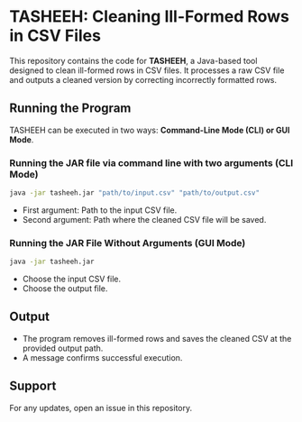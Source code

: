 # TASHEEH: Cleaning Ill-Formed Rows in CSV Files
This repository contains the code for **TASHEEH**, a Java-based tool designed to clean ill-formed rows in CSV files. It processes a raw CSV file and outputs a cleaned version by correcting incorrectly formatted rows.

## Running the Program
TASHEEH can be executed in two ways: **Command-Line Mode (CLI) or GUI Mode**.

### Running the JAR file via command line with two arguments (CLI Mode)
```sh
java -jar tasheeh.jar "path/to/input.csv" "path/to/output.csv" 
```
- First argument: Path to the input CSV file.
- Second argument: Path where the cleaned CSV file will be saved.

### Running the JAR File Without Arguments (GUI Mode)
```sh
java -jar tasheeh.jar
```
- Choose the input CSV file.
- Choose the output file.


## Output
- The program removes ill-formed rows and saves the cleaned CSV at the provided output path.
- A message confirms successful execution.

## Support
For any updates, open an issue in this repository.

